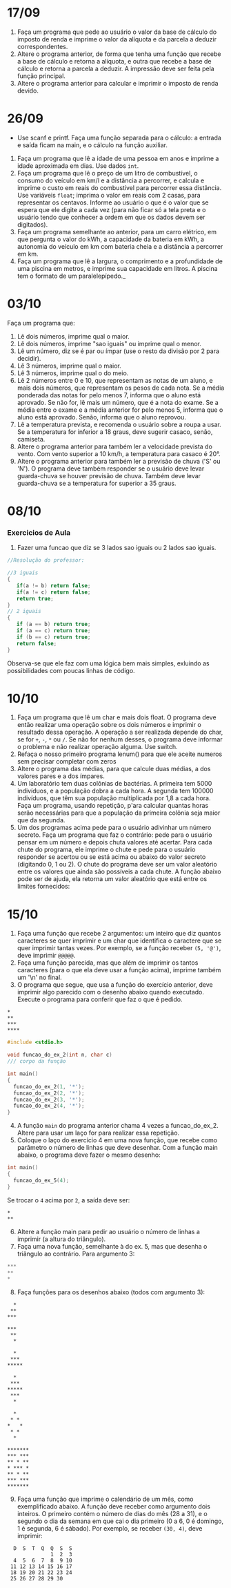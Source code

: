 # 17/09

1. Faça um programa que pede ao usuário o valor da base de cálculo do imposto
   de renda e imprime o valor da alíquota e da parcela a deduzir correspondentes.
2. Altere o programa anterior, de forma que tenha uma função que recebe a base
   de cálculo e retorna a alíquota, e outra que recebe a base de cálculo e
   retorna a parcela a deduzir. A impressão deve ser feita pela função
   principal.
3. Altere o programa anterior para calcular e imprimir o imposto de renda devido.

# 26/09  

* Use scanf e printf. Faça uma função separada para o cálculo: a entrada e saída ficam na main, e o cálculo na função auxiliar.

1. Faça um programa que lê a idade de uma pessoa em anos e imprime a idade aproximada em dias. Use dados `int`.
2. Faça um programa que lê o preço de um litro de combustível, o consumo do veículo em km/l e a distância a percorrer, e calcula e imprime o custo em reais do combustível para percorrer essa distância. Use variáveis `float`; imprima o valor em reais com 2 casas, para representar os centavos. Informe ao usuário o que é o valor que se espera que ele digite a cada vez (para não ficar só a tela preta e o usuário tendo que conhecer a ordem em que os dados devem ser digitados).
3. Faça um programa semelhante ao anterior, para um carro elétrico, em que pergunta o valor do kWh, a capacidade da bateria em kWh, a autonomia do veículo em km com bateria cheia e a distância a percorrer em km.
4. Faça um programa que lê a largura, o comprimento e a profundidade de uma piscina em metros, e imprime sua capacidade em litros. A piscina tem o formato de um paralelepípedo._

# 03/10

Faça um programa que:
1. Lê dois números, imprime qual o maior.
1. Lê dois números, imprime "sao iguais" ou imprime qual o menor.
1. Lê um número, diz se é par ou ímpar (use o resto da divisão por 2 para decidir).
1. Lê 3 números, imprime qual o maior.
1. Lê 3 números, imprime qual o do meio.
5. Lê 2 números entre 0 e 10, que representam as notas de um aluno, e mais dois números, que representam os pesos de cada nota. Se a média ponderada das notas for pelo menos 7, informa que o aluno está aprovado. Se não for, lê mais um número, que é a nota do exame. Se a média entre o exame e a média anterior for pelo menos 5, informa que o aluno está aprovado. Senão, informa que o aluno reprovou.
6. Lê a temperatura prevista, e recomenda o usuário sobre a roupa a usar. Se a
   temperatura for inferior a 18 graus, deve sugerir casaco, senão, camiseta.
7. Altere o programa anterior para também ler a velocidade prevista do vento.
   Com vento superior a 10 km/h, a temperatura para casaco é 20°.
8. Altere o programa anterior para também ler a previsão de chuva ('S' ou 'N').
   O programa deve também responder se o usuário deve levar guarda-chuva se
   houver previsão de chuva. Também deve levar guarda-chuva se a temperatura for
   superior a 35 graus.

# 08/10

### Exercicios de Aula
1. Fazer uma funcao que diz se 3 lados sao iguais ou 2 lados sao iguais.<br>

```C
//Resolução do professor:

//3 iguais
{
   if(a != b) return false;
   if(a != c) return false;
   return true;
}
// 2 iguais
{
   if (a == b) return true;
   if (a == c) return true;
   if (b == c) return true;
   return false;
}
```
Observa-se que ele faz com uma lógica bem mais simples, exluindo as possibilidades com poucas linhas de código.<br>


# 10/10

1. Faça um programa que lê um char e mais dois float. O programa deve então realizar uma operação sobre os dois números e imprimir o resultado dessa operação. A operação a ser realizada depende do char, se for `+`, `-`, `*` ou `/`. Se não for nenhum desses, o programa deve informar o problema e não realizar operação alguma. Use switch.  
2. Refaça o nosso primeiro programa lenum() para que ele aceite numeros sem precisar completar com zeros
3. Altere o programa das médias, para que calcule duas médias, a dos valores pares e a dos ímpares.
4. Um laboratório tem duas colônias de bactérias. A primeira tem 5000 indivíduos, e a população dobra a cada hora. A segunda tem 100000 indivíduos, que têm sua população multiplicada por 1,8 a cada hora. Faça um programa, usando repetição, p'ara calcular quantas horas serão necessárias para que a população da primeira colônia seja maior que da segunda.
5. Um dos programas acima pede para o usuário adivinhar um número secreto. Faça um programa que faz o contrário: pede para o usuário pensar em um número e depois chuta valores até acertar. Para cada chute do programa, ele imprime o chute e pede para o usuário responder se acertou ou se está acima ou abaixo do valor secreto (digitando 0, 1 ou 2). O chute do programa deve ser um valor aleatório entre os valores que ainda são possíveis a cada chute. A função abaixo pode ser de ajuda, ela retorna um valor aleatório que está entre os limites fornecidos:

# 15/10

1. Faça uma função que recebe 2 argumentos: um inteiro que diz quantos caracteres se quer imprimir e um char que identifica o caractere que se quer imprimir tantas vezes. Por exemplo, se a função receber `(5, '@')`, deve imprimir `@@@@@`.
2. Faça uma função parecida, mas que além de imprimir os tantos caracteres (para o que ela deve usar a função acima), imprime também um '\n' no final.
3. O programa que segue, que usa a função do exercício anterior, deve imprimir algo parecido com o desenho abaixo quando executado. Execute o programa para conferir que faz o que é pedido.
```
*
**
***
****
```
```c
#include <stdio.h>

void funcao_do_ex_2(int n, char c)
/// corpo da função

int main()
{
  funcao_do_ex_2(1, '*');
  funcao_do_ex_2(2, '*');
  funcao_do_ex_2(3, '*');
  funcao_do_ex_2(4, '*');
}
```
4. A função `main` do programa anterior chama 4 vezes a funcao_do_ex_2. Altere para usar um laço for para realizar essa repetição.
5. Coloque o laço do exercício 4 em uma nova função, que recebe como parâmetro o número de linhas que deve desenhar. Com a função main abaixo, o programa deve fazer o mesmo desenho:
```c
int main()
{
  funcao_do_ex_5(4);
}
```
Se trocar o `4` acima por `2`, a saída deve ser:
```
*
**
```
6. Altere a função main para pedir ao usuário o número de linhas a imprimir (a altura do triângulo).
7. Faça uma nova função, semelhante à do ex. 5, mas que desenha o triângulo ao contrário. Para argumento 3:
```c
***
**
*
```
8. Faça funções para os desenhos abaixo (todos com argumento 3):
```
  *
 **
***
```
```
***
 **
  *
```
```
  *
 ***
*****
```
```
  *
 ***
*****
 ***
  *
```
```
  *
 * *
*   *
 * *
  *
```
```
*******
*** ***
** * **
* *** *
** * **
*** ***
*******
```
9. Faça uma função que imprime o calendário de um mês, como exemplificado abaixo.
A função deve receber como argumento dois inteiros. O primeiro contém o número de dias do mês (28 a 31), e o segundo o dia da semana em que cai o dia primeiro (0 a 6, 0 é domingo, 1 é segunda, 6 é sábado).
Por exemplo, se receber `(30, 4)`, deve imprimir:
```
  D  S  T  Q  Q  S  S
              1  2  3
  4  5  6  7  8  9 10
 11 12 13 14 15 16 17
 18 19 20 21 22 23 24
 25 26 27 28 29 30   
```